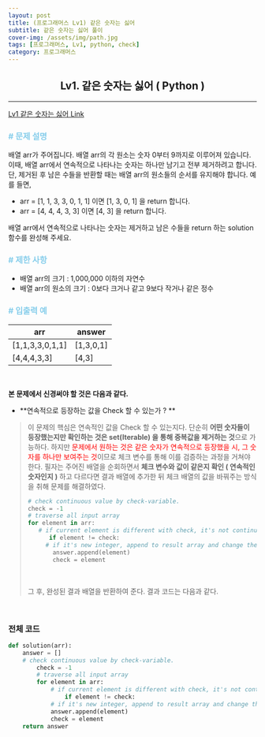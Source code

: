 ```yaml
---
layout: post
title: (프로그래머스 Lv1) 같은 숫자는 싫어
subtitle: 같은 숫자는 싫어 풀이
cover-img: /assets/img/path.jpg
tags: [프로그래머스, Lv1, python, check]
category: 프로그래머스
---
```


<center>
  <h2>
    Lv1. 같은 숫자는 싫어 ( Python )
  </h2>
</center>


------

[Lv1 같은 숫자는 싫어 Link](https://programmers.co.kr/learn/courses/30/lessons/12906)

### <span style="color:skyblue"># 문제 설명</span>

배열 arr가 주어집니다. 배열 arr의 각 원소는 숫자 0부터 9까지로 이루어져 있습니다. 이때, 배열 arr에서 연속적으로 나타나는 숫자는 하나만 남기고 전부 제거하려고 합니다. 단, 제거된 후 남은 수들을 반환할 때는 배열 arr의 원소들의 순서를 유지해야 합니다. 예를 들면,

- arr = [1, 1, 3, 3, 0, 1, 1] 이면 [1, 3, 0, 1] 을 return 합니다.
- arr = [4, 4, 4, 3, 3] 이면 [4, 3] 을 return 합니다.

배열 arr에서 연속적으로 나타나는 숫자는 제거하고 남은 수들을 return 하는 solution 함수를 완성해 주세요.

### <span style="color:skyblue"># 제한 사항</span>

- 배열 arr의 크기 : 1,000,000 이하의 자연수
- 배열 arr의 원소의 크기 : 0보다 크거나 같고 9보다 작거나 같은 정수

### <span style="color:skyblue"># 입출력 예</span>

| arr             | answer    |
| --------------- | --------- |
| [1,1,3,3,0,1,1] | [1,3,0,1] |
| [4,4,4,3,3]     | [4,3]     |

<br>

 **본 문제에서 신경써야 할 것은 다음과 같다.**

- **연속적으로 등장하는 값을 Check 할 수 있는가 ? **

>  이 문제의 핵심은 연속적인 값을 Check 할 수 있는지다. 단순히 **어떤 숫자들이 등장했는지만 확인하는 것은 set(Iterable) 을 통해 중복값을 제거하는 것**으로 가능하다. 하지만 <span style="color:red">문제에서 원하는 것은 같은 숫자가 연속적으로 등장했을 시, 그 숫자를 하나만 보여주는 것</span>이므로 체크 변수를 통해 이를 검증하는 과정을 거쳐야 한다. 필자는 주어진 배열을 순회하면서 **체크 변수와 값이 같은지 확인 ( 연속적인 숫자인지 )** 하고 다르다면 결과 배열에 추가한 뒤 체크 배열의 값을 바꿔주는 방식을 취해 문제를 해결하였다.
>
>  ```python
>  # check continuous value by check-variable.
>  check = -1
>  # traverse all input array
>  for element in arr:
>     # if current element is different with check, it's not continuous integer. 
>   	 if element != check:
>      	# if it's new integer, append to result array and change the check.
>    	  answer.append(element)
>    	  check = element
>  ```
>
>  <br>
>
>  그 후, 완성된 결과 배열을 반환하여 준다. 결과 코드는 다음과 같다. 

<br>

### 전체 코드

```python
def solution(arr):
    answer = []
    # check continuous value by check-variable.
		check = -1
		# traverse all input array
		for element in arr:
   			# if current element is different with check, it's not continuous integer. 
 	 			if element != check:
    		# if it's new integer, append to result array and change the check.
            answer.append(element)
            check = element
    return answer
```

